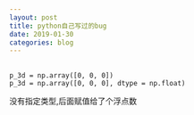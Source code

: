 ```yaml
---
layout: post
title: python自己写过的bug
date: 2019-01-30
categories: blog
---
```


##
```
p_3d = np.array([0, 0, 0])
p_3d = np.array([0, 0, 0], dtype = np.float)
```
没有指定类型,后面赋值给了个浮点数
